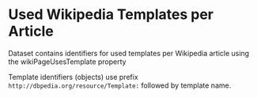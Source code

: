 # Used Wikipedia Templates per Article 
Dataset contains identifiers for used templates per Wikipedia article using the wikiPageUsesTemplate property

Template identifiers (objects) use prefix `http://dbpedia.org/resource/Template:` followed by template name. 
